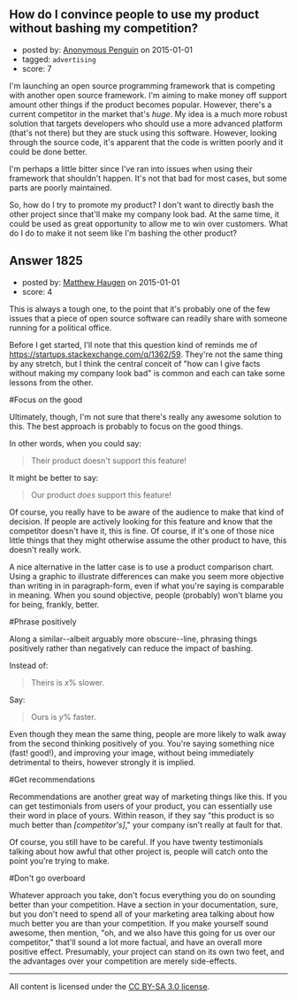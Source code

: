 ## How do I convince people to use my product without bashing my competition?

- posted by: [Anonymous Penguin](https://stackexchange.com/users/1640390/anonymous-penguin) on 2015-01-01
- tagged: `advertising`
- score: 7

I'm launching an open source programming framework that is competing with another open source framework. I'm aiming to make money off support amount other things if the product becomes popular. However, there's a current competitor in the market that's *huge*. My idea is a much more robust solution that targets developers who should use a more advanced platform (that's not there) but they are stuck using this software. However, looking through the source code, it's apparent that the code is written poorly and it could be done better.

I'm perhaps a little bitter since I've ran into issues when using their framework that shouldn't happen. It's not that bad for most cases, but some parts are poorly maintained.

So, how do I try to promote my product? I don't want to directly bash the other project since that'll make my company look bad. At the same time, it could be used as great opportunity to allow me to win over customers. What do I do to make it not seem like I'm bashing the other product?


## Answer 1825

- posted by: [Matthew Haugen](https://stackexchange.com/users/1325646/matthew-haugen) on 2015-01-01
- score: 4

This is always a tough one, to the point that it's probably one of the few issues that a piece of open source software can readily share with someone running for a political office.

Before I get started, I'll note that this question kind of reminds me of https://startups.stackexchange.com/q/1362/59. They're not the same thing by any stretch, but I think the central conceit of "how can I give facts without making my company look bad" is common and each can take some lessons from the other.

#Focus on the good

Ultimately, though, I'm not sure that there's really any awesome solution to this. The best approach is probably to focus on the good things.

In other words, when you could say:

> Their product doesn't support this feature!

It might be better to say:

> Our product *does* support this feature!

Of course, you really have to be aware of the audience to make that kind of decision. If people are actively looking for this feature and know that the competitor doesn't have it, this is fine. Of course, if it's one of those nice little things that they might otherwise assume the other product to have, this doesn't really work.

A nice alternative in the latter case is to use a product comparison chart. Using a graphic to illustrate differences can make you seem more objective than writing in in paragraph-form, even if what you're saying is comparable in meaning. When you sound objective, people (probably) won't blame you for being, frankly, better.

#Phrase positively

Along a similar--albeit arguably more obscure--line, phrasing things positively rather than negatively can reduce the impact of bashing.

Instead of:

> Theirs is *x*% slower.

Say:

> Ours is *y*% faster.

Even though they mean the same thing, people are more likely to walk away from the second thinking positively of you. You're saying something nice (fast! good!), and improving your image, without being immediately detrimental to theirs, however strongly it is implied.

#Get recommendations

Recommendations are another great way of marketing things like this. If you can get testimonials from users of your product, you can essentially use their word in place of yours. Within reason, if they say "this product is so much better than *[competitor's]*," your company isn't really at fault for that.

Of course, you still have to be careful. If you have twenty testimonials talking about how awful that other project is, people will catch onto the point you're trying to make.

#Don't go overboard

Whatever approach you take, don't focus everything you do on sounding better than your competition. Have a section in your documentation, sure, but you don't need to spend all of your marketing area talking about how much better you are than your competition. If you make yourself sound awesome, then mention, "oh, and we also have this going for us over our competitor," that'll sound a lot more factual, and have an overall more positive effect. Presumably, your project can stand on its own two feet, and the advantages over your competition are merely side-effects.



---

All content is licensed under the [CC BY-SA 3.0 license](https://creativecommons.org/licenses/by-sa/3.0/).
